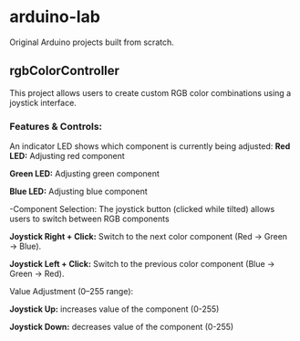 # arduino-lab
Original Arduino projects built from scratch.

## rgbColorController 
This project allows users to create custom RGB color combinations using a joystick interface.

### Features & Controls:
An indicator LED shows which component is currently being adjusted:
**Red LED:** Adjusting red component


**Green LED:** Adjusting green component


**Blue LED:** Adjusting blue component


-Component Selection: The joystick button (clicked while tilted) allows users to switch between RGB components

**Joystick Right + Click:** Switch to the next color component (Red → Green → Blue).


**Joystick Left + Click:**  Switch to the previous color component (Blue → Green → Red).

Value Adjustment (0–255 range):

**Joystick Up:** increases value of the component (0-255)

**Joystick Down:** decreases value of the component (0-255)


